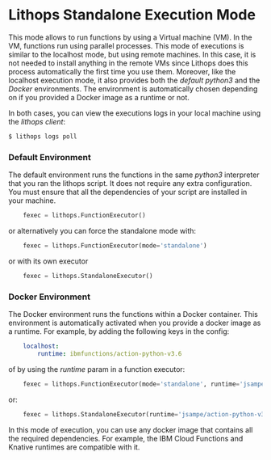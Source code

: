 # Lithops Standalone Execution Mode

This mode allows to run functions by using a Virtual machine (VM). In the VM, functions run using parallel processes. This mode of executions is similar to the localhost mode, but using remote machines. In this case, it is not needed to install anything in the remote VMs since Lithops does this process automatically the first time you use them. Moreover, like the localhost execution mode, it also provides both the *default python3* and the *Docker* environments. The environment is automatically chosen depending on if you provided a Docker image as a runtime or not.

In both cases, you can view the executions logs in your local machine using the *lithops client*:

```bash
$ lithops logs poll
```

### Default Environment
The default environment runs the functions in the same *python3* interpreter that you ran the lithops script.
It does not require any extra configuration. You must ensure that all the dependencies of your script are installed in your machine.

```python
    fexec = lithops.FunctionExecutor()
```

or alternatively you can force the standalone mode with:

```python
    fexec = lithops.FunctionExecutor(mode='standalone')
```

or with its own executor

```python
    fexec = lithops.StandaloneExecutor()
```


### Docker Environment
The Docker environment runs the functions within a Docker container. This environment is automatically activated when you provide a docker image as a runtime. For example, by adding the following keys in the config:

```yaml
    localhost:
        runtime: ibmfunctions/action-python-v3.6
```

of by using the *runtime* param in a function executor:

```python
    fexec = lithops.FunctionExecutor(mode='standalone', runtime='jsampe/action-python-v3.8')
```

or:

```python
    fexec = lithops.StandaloneExecutor(runtime='jsampe/action-python-v3.8')
```


In this mode of execution, you can use any docker image that contains all the required dependencies. For example, the IBM Cloud Functions and Knative runtimes are compatible with it.
